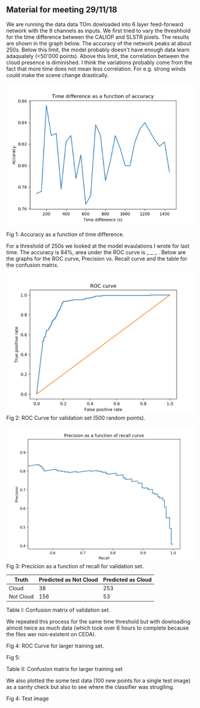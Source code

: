 ## Material for meeting 29/11/18

We are running the data data TOm dowloaded into 6 layer feed-forward network with the 9 channels as inputs. We first tried to vary the threshhold for the time difference between the CALIOP and SLSTR pixels. The results are shown in the graph below. The accuracy of the network peaks at about 250s. Below this limit, the model probably doesn't have enough data learn adaquately (<50'000 points). Above this limit, the correlation between the cloud presence is diminished. I think the variations probably come from the fact that more time does not mean less correlation. For e.g. strong winds could make the  scene change drastically.

![pic1](/Images/Time_difference_vs_accuracy2.png)

Fig 1: Accuracy as a function of time difference. 

For a threshold of 250s we looked at the model evaulations I wrote for last time. The accuracy is 84%, area under the ROC curve is _ _ _ . Below are the graphs for the ROC curve, Precision vs. Recall curve and the table for the confusion matrix.

![pic2](/Images/ROC.png) 
Fig 2: ROC Curve for validation set (500 random points).

![pic3](/Images/PvR.png) 
Fig 3: Precicion as a function of recall for validation set.

|Truth | Predicted as Not Cloud | Predicted as Cloud
------------ | -------------| ----------
Cloud | 38 | 253
Not Cloud | 156 | 53

Table I: Confusion matrix of validation set. 

We repeated this process for the same time threshold but with dowloading almost twice as much data (which took over 6 hours to complete because the files wer non-existent on CEDA).

Fig 4: ROC Curve for larger training set.

Fig 5: 

Table II: Confusion matrix for larger training set

We also plotted the some test data (100 new points for a single test image) as a sanity check but also to see where the classifier was struglling.


Fig 4: Test image 







